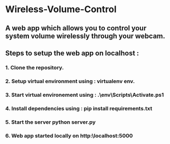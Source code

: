 # Wireless-Volume-Control
## A web app which allows you to control your system volume wirelessly through your webcam.
## Steps to setup the web app on localhost :
### 1. Clone the repository.
### 2. Setup virtual environment using : virtualenv env.
### 3. Start virtual environement using : .\env\Scripts\Activate.ps1
### 4. Install dependencies using : pip install requirements.txt
### 5. Start the server python server.py
### 6. Web app started locally on http:\\localhost:5000
